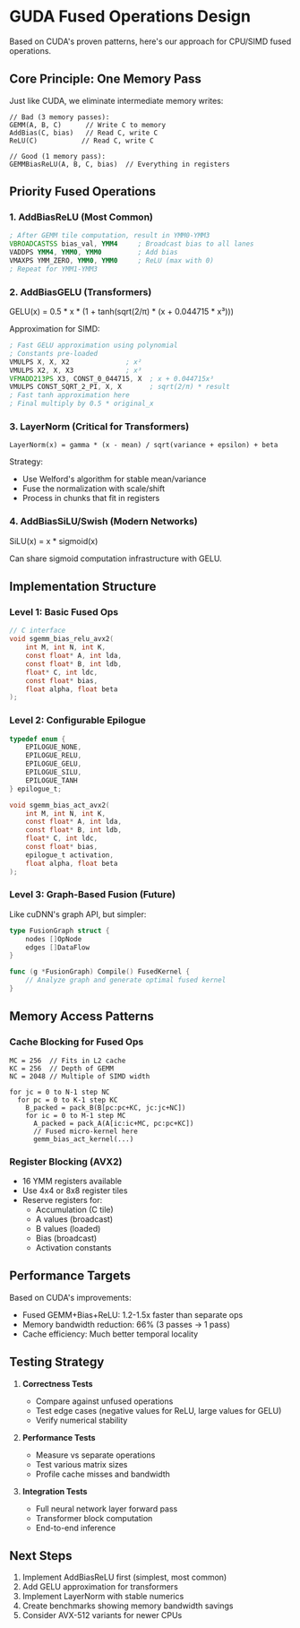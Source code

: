 # GUDA Fused Operations Design

Based on CUDA's proven patterns, here's our approach for CPU/SIMD fused operations.

## Core Principle: One Memory Pass
Just like CUDA, we eliminate intermediate memory writes:
```
// Bad (3 memory passes):
GEMM(A, B, C)      // Write C to memory
AddBias(C, bias)   // Read C, write C
ReLU(C)           // Read C, write C

// Good (1 memory pass):
GEMMBiasReLU(A, B, C, bias)  // Everything in registers
```

## Priority Fused Operations

### 1. AddBiasReLU (Most Common)
```asm
; After GEMM tile computation, result in YMM0-YMM3
VBROADCASTSS bias_val, YMM4     ; Broadcast bias to all lanes
VADDPS YMM4, YMM0, YMM0         ; Add bias
VMAXPS YMM_ZERO, YMM0, YMM0     ; ReLU (max with 0)
; Repeat for YMM1-YMM3
```

### 2. AddBiasGELU (Transformers)
GELU(x) = 0.5 * x * (1 + tanh(sqrt(2/π) * (x + 0.044715 * x³)))

Approximation for SIMD:
```asm
; Fast GELU approximation using polynomial
; Constants pre-loaded
VMULPS X, X, X2              ; x²
VMULPS X2, X, X3             ; x³
VFMADD213PS X3, CONST_0_044715, X  ; x + 0.044715x³
VMULPS CONST_SQRT_2_PI, X, X       ; sqrt(2/π) * result
; Fast tanh approximation here
; Final multiply by 0.5 * original_x
```

### 3. LayerNorm (Critical for Transformers)
```
LayerNorm(x) = gamma * (x - mean) / sqrt(variance + epsilon) + beta
```

Strategy:
- Use Welford's algorithm for stable mean/variance
- Fuse the normalization with scale/shift
- Process in chunks that fit in registers

### 4. AddBiasSiLU/Swish (Modern Networks)
SiLU(x) = x * sigmoid(x)

Can share sigmoid computation infrastructure with GELU.

## Implementation Structure

### Level 1: Basic Fused Ops
```c
// C interface
void sgemm_bias_relu_avx2(
    int M, int N, int K,
    const float* A, int lda,
    const float* B, int ldb,
    float* C, int ldc,
    const float* bias,
    float alpha, float beta
);
```

### Level 2: Configurable Epilogue
```c
typedef enum {
    EPILOGUE_NONE,
    EPILOGUE_RELU,
    EPILOGUE_GELU,
    EPILOGUE_SILU,
    EPILOGUE_TANH
} epilogue_t;

void sgemm_bias_act_avx2(
    int M, int N, int K,
    const float* A, int lda,
    const float* B, int ldb,
    float* C, int ldc,
    const float* bias,
    epilogue_t activation,
    float alpha, float beta
);
```

### Level 3: Graph-Based Fusion (Future)
Like cuDNN's graph API, but simpler:
```go
type FusionGraph struct {
    nodes []OpNode
    edges []DataFlow
}

func (g *FusionGraph) Compile() FusedKernel {
    // Analyze graph and generate optimal fused kernel
}
```

## Memory Access Patterns

### Cache Blocking for Fused Ops
```
MC = 256  // Fits in L2 cache
KC = 256  // Depth of GEMM
NC = 2048 // Multiple of SIMD width

for jc = 0 to N-1 step NC
  for pc = 0 to K-1 step KC
    B_packed = pack_B(B[pc:pc+KC, jc:jc+NC])
    for ic = 0 to M-1 step MC
      A_packed = pack_A(A[ic:ic+MC, pc:pc+KC])
      // Fused micro-kernel here
      gemm_bias_act_kernel(...)
```

### Register Blocking (AVX2)
- 16 YMM registers available
- Use 4x4 or 8x8 register tiles
- Reserve registers for:
  - Accumulation (C tile)
  - A values (broadcast)
  - B values (loaded)
  - Bias (broadcast)
  - Activation constants

## Performance Targets

Based on CUDA's improvements:
- Fused GEMM+Bias+ReLU: 1.2-1.5x faster than separate ops
- Memory bandwidth reduction: 66% (3 passes → 1 pass)
- Cache efficiency: Much better temporal locality

## Testing Strategy

1. **Correctness Tests**
   - Compare against unfused operations
   - Test edge cases (negative values for ReLU, large values for GELU)
   - Verify numerical stability

2. **Performance Tests**
   - Measure vs separate operations
   - Test various matrix sizes
   - Profile cache misses and bandwidth

3. **Integration Tests**
   - Full neural network layer forward pass
   - Transformer block computation
   - End-to-end inference

## Next Steps

1. Implement AddBiasReLU first (simplest, most common)
2. Add GELU approximation for transformers
3. Implement LayerNorm with stable numerics
4. Create benchmarks showing memory bandwidth savings
5. Consider AVX-512 variants for newer CPUs